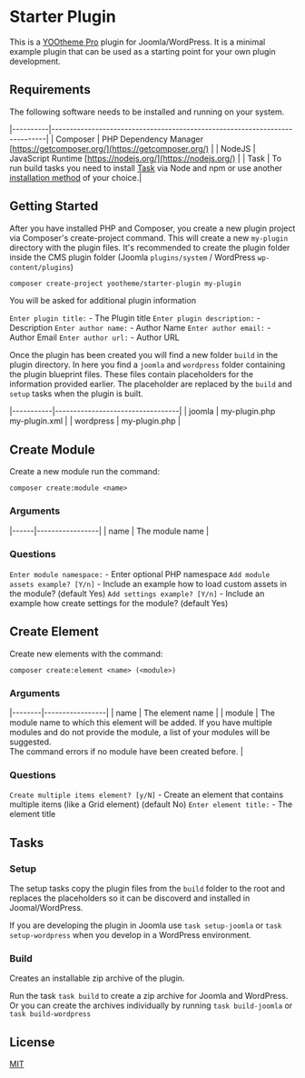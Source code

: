 # Starter Plugin

This is a [YOOtheme Pro](https://yootheme.com) plugin for Joomla/WordPress. It is a minimal example plugin that can be used as a starting point for your own plugin development.

## Requirements

The following software needs to be installed and running on your system.

|----------|----------------------------------------------------------------------------|
| Composer | PHP Dependency Manager [https://getcomposer.org/](https://getcomposer.org/) |
| NodeJS   | JavaScript Runtime [https://nodejs.org/](https://nodejs.org/) |
| Task     | To run build tasks you need to install [Task](https://taskfile.dev) via Node and npm or use another [installation method](https://taskfile.dev/installation/) of your choice.|

## Getting Started

After you have installed PHP and Composer, you create a new plugin project via Composer's create-project command. This will create a new `my-plugin` directory with the plugin files.
It's recommended to create the plugin folder inside the CMS plugin folder (Joomla `plugins/system` / WordPress `wp-content/plugins`)

```bash
composer create-project yootheme/starter-plugin my-plugin
```

You will be asked for additional plugin information

`Enter plugin title:` - The Plugin title
`Enter plugin description:` - Description
`Enter author name:` - Author Name
`Enter author email:` - Author Email
`Enter author url:` - Author URL


Once the plugin has been created you will find a new folder `build` in the plugin directory. In here you find a `joomla` and `wordpress` folder containing the plugin blueprint files.
These files contain placeholders for the information provided earlier. The placeholder are replaced by the `build` and `setup` tasks when the plugin is built.

|-----------|----------------------------------|
| joomla    | my-plugin.php <br> my-plugin.xml |
| wordpress | my-plugin.php |

## Create Module

Create a new module run the command:

`composer create:module <name>`

### Arguments

|------|-----------------|
| name | The module name |

### Questions

`Enter module namespace:` - Enter optional PHP namespace
`Add module assets example? [Y/n]` - Include an example how to load custom assets in the module? (default Yes)
`Add settings example? [Y/n]` - Include an example how create settings for the module? (default Yes)

## Create Element

Create new elements with the command:

`composer create:element <name> (<module>)`

### Arguments

|--------|-----------------|
| name   | The element name |
| module | The module name to which this element will be added. If you have multiple modules and do not provide the module, a list of your modules will be suggested. <br>  The command errors if no module have been created before. |

### Questions

`Create multiple items element? [y/N]` - Create an element that contains multiple items (like a Grid element) (default No)
`Enter element title:` - The element title


## Tasks

### Setup

The setup tasks copy the plugin files from the `build` folder to the root and replaces the placeholders so it can be discoverd and installed in Joomal/WordPress.

If you are developing the plugin in Joomla use `task setup-joomla` or `task setup-wordpress` when you develop in a WordPress environment.

### Build

Creates an installable zip archive of the plugin.

Run the task `task build` to create a zip archive for Joomla and WordPress. Or you can create the archives individually by running `task build-joomla` or `task build-wordpress`

## License

[MIT](https://opensource.org/licenses/MIT)
